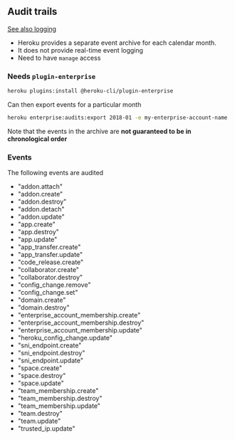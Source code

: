 ## Audit trails

[See also logging](../security/security.md#logging)

- Heroku provides a separate event archive for each calendar month.
- It does not provide real-time event logging
- Need to have `manage` access

### Needs `plugin-enterprise`

```bash
heroku plugins:install @heroku-cli/plugin-enterprise
```

Can then export events for a particular month

```bash
heroku enterprise:audits:export 2018-01 -e my-enterprise-account-name
```

Note that the events in the archive are **not guaranteed to be in chronological order**

### Events

The following events are audited

- "addon.attach"
- "addon.create"
- "addon.destroy"
- "addon.detach"
- "addon.update"
- "app.create"
- "app.destroy"
- "app.update"
- "app_transfer.create"
- "app_transfer.update"
- "code_release.create"
- "collaborator.create"
- "collaborator.destroy"
- "config_change.remove"
- "config_change.set"
- "domain.create"
- "domain.destroy"
- "enterprise_account_membership.create"
- "enterprise_account_membership.destroy"
- "enterprise_account_membership.update"
- "heroku_config_change.update"
- "sni_endpoint.create"
- "sni_endpoint.destroy"
- "sni_endpoint.update"
- "space.create"
- "space.destroy"
- "space.update"
- "team_membership.create"
- "team_membership.destroy"
- "team_membership.update"
- "team.destroy"
- "team.update"
- "trusted_ip.update"
